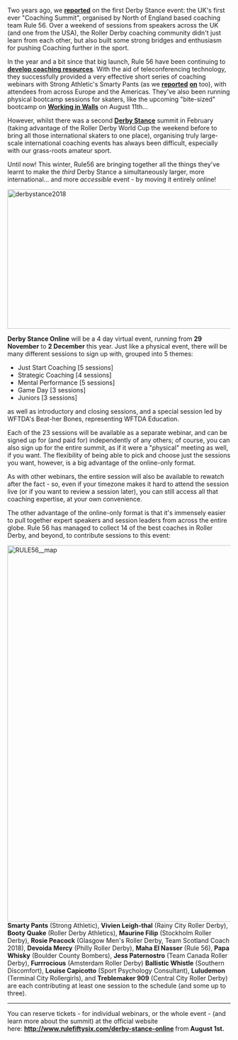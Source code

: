 <html><body><p>Two years ago, we <a href="https://www.scottishrollerderbyblog.com/posts/2016/10/03/uks-first-coaching-summit-derby-stance/"><strong>reported</strong></a> on the first Derby Stance event: the UK's first ever "Coaching Summit", organised by North of England based coaching team Rule 56. Over a weekend of sessions from speakers across the UK (and one from the USA), the Roller Derby coaching community didn't just learn from each other, but also built some strong bridges and enthusiasm for pushing Coaching further in the sport.

In the year and a bit since that big launch, Rule 56 have been continuing to <a href="http://www.rulefiftysix.com/happenings/"><strong>develop coaching resources</strong></a>. With the aid of teleconferencing technology, they successfully provided a very effective short series of coaching webinars with Strong Athletic's Smarty Pants (as we <a href="https://www.scottishrollerderbyblog.com/posts/2017/03/01/rule-56-now-coming-online-on-monday-6th/"><strong>reported</strong></a> <a href="https://www.scottishrollerderbyblog.com/posts/2017/05/16/uk-coaching-rule-56-webinars-and-more/"><strong>on</strong></a> too), with attendees from across Europe and the Americas. They've also been running physical bootcamp sessions for skaters, like the upcoming "bite-sized" bootcamp on <a href="https://www.facebook.com/events/1751163414965701/"><strong>Working in Walls</strong></a> on August 11th...

However, whilst there was a second <a href="https://www.facebook.com/events/1979086938976164/"><strong>Derby Stance</strong></a> summit in February (taking advantage of the Roller Derby World Cup the weekend before to bring all those international skaters to one place), organising truly large-scale international coaching events has always been difficult, especially with our grass-roots amateur sport.

Until now! This winter, Rule56 are bringing together all the things they've learnt to make the <em>third</em> Derby Stance a simultaneously larger, more international... and more <em>accessible</em> event - by moving it entirely online!

<img class=" size-full wp-image-27125 aligncenter" src="/2018/07/derbystance2018.png" alt="derbystance2018" width="828" height="315">

<strong>Derby Stance Online</strong> will be a 4 day virtual event, running from <strong>29 November</strong> to <strong>2 December</strong> this year. Just like a physical event, there will be many different sessions to sign up with, grouped into 5 themes:
</p><ul>
	<li>Just Start Coaching [5 sessions]</li>
	<li>Strategic Coaching [4 sessions]</li>
	<li>Mental Performance [5 sessions]</li>
	<li>Game Day [3 sessions]</li>
	<li>Juniors [3 sessions]</li>
</ul>
as well as introductory and closing sessions, and a special session led by WFTDA's Beat-her Bones, representing WFTDA Education.

Each of the 23 sessions will be available as a separate webinar, and can be signed up for (and paid for) independently of any others; of course, you can also sign up for the entire summit, as if it were a "physical" meeting as well, if you want. The flexibility of being able to pick and choose just the sessions you want, however, is a big advantage of the online-only format.

As with other webinars, the entire session will also be available to rewatch after the fact - so, even if your timezone makes it hard to attend the session live (or if you want to review a session later), you can still access all that coaching expertise, at your own convenience.

The other advantage of the online-only format is that it's immensely easier to pull together expert speakers and session leaders from across the entire globe. Rule 56 has managed to collect 14 of the best coaches in Roller Derby, and beyond, to contribute sessions to this event:

<img class=" size-full wp-image-27123 aligncenter" src="/2018/07/rule56__map-e1532701421288.png" alt="RULE56__map" width="1920" height="850"><strong>Smarty Pants</strong> (Strong Athletic), <strong>Vivien Leigh-thal</strong> (Rainy City Roller Derby), <strong>Booty Quake</strong> (Roller Derby Athletics), <strong>Maurine Filip</strong> (Stockholm Roller Derby), <strong>Rosie Peacock</strong> (Glasgow Men's Roller Derby, Team Scotland Coach 2018), <strong>Devoida Mercy</strong> (Philly Roller Derby), <strong>Maha El Nasser</strong> (Rule 56), <strong>Papa Whisky</strong> (Boulder County Bombers), <strong>Jess Paternostro</strong> (Team Canada Roller Derby), <strong>Furrrocious</strong> (Amsterdam Roller Derby)
<strong>Ballistic Whistle</strong> (Southern Discomfort), <strong>Louise Capicotto</strong> (Sport Psychology Consultant), <strong>Luludemon</strong> (Terminal City Rollergirls), and <strong>Treblemaker 909</strong> (Central City Roller Derby) are each contributing at least one session to the schedule (and some up to three).

<hr>

You can reserve tickets - for individual webinars, or the whole event - (and learn more about the summit) at the official website here: <strong><a href="http://www.rulefiftysix.com/derby-stance-online">http://www.rulefiftysix.com/derby-stance-online </a></strong>from<strong> August 1st.</strong>

 </body></html>
